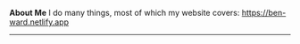 <b>About Me</b>
I do many things, most of which my website covers: https://ben-ward.netlify.app

<hr>
